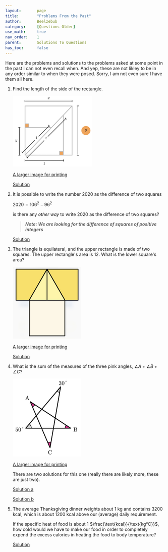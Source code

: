 ```yaml
---
layout:       page
title:        "Problems From the Past"
author:       Beelzebub
category:     [Questions Older]
use_math:     true
nav_order:    1
parent:       Solutions To Questions
has_toc:      false
---
```


Here are the problems and solutions to the problems asked at some point in the past I can not even recall when. And yep, these are not likley to be in any order similar to when they were posed. Sorry, I am not even sure I have them all here.

1. Find the length of the side of the rectangle.

   ![](/img/older/square_1.png)

   [A larger image for printing](/img/older/square_1.jpeg)

   [Solution](old1)

2. It is possible to write the number $2020$ as the difference of two squares

   $2020 = 106^{2} - 96^{2}$

   is there any *other way* to write $2020$ as the difference of two squares?

   > ***Note: We are looking for the difference of squares of positive integers***

   [Solution](old2)

3. The triangle is equilateral, and the upper rectangle is made of two squares. The upper rectangle's area is 12. What is the lower square's area?

   ![](/img/older/square_2.png)

   [A larger image for printing](/img/older/square_2.jpeg)

   [Solution](old3)

4. What is the sum of the measures of the three pink angles, $\angle{A} + \angle{B} + \angle{C}$?

   ![](/img/older/angle1.png)

   [A larger image for printing](/img/older/angle1.jpeg)

   There are two solutions for this one (really there are likely more, these are just two).

   [Solution a](old4a)
 
   [Solution b](old4b)

5. The average Thanksgiving dinner weights about 1 kg and contains 3200 kcal, which is about 1200 kcal above our (average) daily requirement.

   If the specific heat of food is about 1 $\frac{\text{kcal}}{\text{kg°C}}$, how cold would we have to make our food in order to completely expend the excess calories in heating the food to body temperature?

   [Solution](old5)
